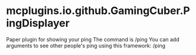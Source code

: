 # mcplugins.io.github.GamingCuber.PingDisplayer
Paper plugin for showing your ping
The command is /ping
You can add arguments to see other people's ping using this framework: /ping <playername>
